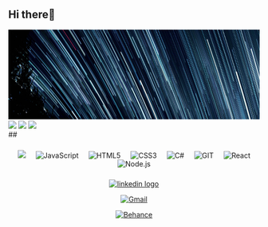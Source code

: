 ## Hi there👋
<div  align="center">

<img  src="img/jeremy-thomas-rMmibFe4czY-unsplash(1).png"  height="180"  alt="streak graph" />

</div>

<div>
 <img src='https://github-readme-stats.vercel.app/api?username=LuizCaid&theme=dark&show_icons=true&hide_border=true&count_private=true'>
 
 <img src='https://github-readme-stats.vercel.app/api/top-langs/?username=LuizCaid&theme=dark&show_icons=true&hide_border=true&layout=compact'>

 <img src='https://github-readme-streak-stats.herokuapp.com/?user=LuizCaid&theme=dark&hide_border=true'>
</div>
##
 
<br  clear="both">

###

<div  align="center">

<img  width="12" />

<img src="https://cdn.jsdelivr.net/gh/devicons/devicon@latest/icons/azuresqldatabase/azuresqldatabase-original.svg" height="30" />
          
  
<img  width="12" />

<img  src="https://cdn.jsdelivr.net/gh/devicons/devicon/icons/javascript/javascript-original.svg"  height="30"  alt="JavaScript" />

<img  width="12" />

<img  src="https://cdn.jsdelivr.net/gh/devicons/devicon/icons/html5/html5-original.svg"  height="30"  alt="HTML5" />

<img  width="12" />

<img  src="https://cdn.jsdelivr.net/gh/devicons/devicon/icons/css3/css3-original.svg"  height="30"  alt="CSS3" />

<img  width="12" />

<img src="https://cdn.jsdelivr.net/gh/devicons/devicon@latest/icons/csharp/csharp-original.svg" height="30" alt="C#" />        

<img  width="12" />

<img  src="https://cdn.jsdelivr.net/gh/devicons/devicon/icons/git/git-original.svg"  height="30"  alt="GIT" />

<img  width="12" />

<img src="https://cdn.jsdelivr.net/gh/devicons/devicon@latest/icons/react/react-original.svg" height="30" alt="React" />          

<img  width="12" />

<img src="https://cdn.jsdelivr.net/gh/devicons/devicon@latest/icons/nodejs/nodejs-original.svg" height="30" alt="Node.js" />
          
</div>

###

<div  align="center">

<a href="www.linkedin.com/in/luiz-caid-56989a26b" target="_blank"><img  src="https://img.shields.io/static/v1?message=LinkedIn&logo=linkedin&label=&color=0077B5&logoColor=white&labelColor=&style=for-the-badge"  height="35"  alt="linkedin logo" /></a>

<a href="https://mail.google.com/mail/u/0/?fs=1&tf=cm&source=mailto&to=proluizcaid@gmail.com" target="_blank" ><img  src="https://img.shields.io/static/v1?message=Gmail&logo=gmail&label=&color=D14836&logoColor=white&labelColor=&style=for-the-badge"  height="35"  alt="Gmail" /></a>

<a href="https://www.behance.net/luizcaid" target="_blank"><img src="https://img.shields.io/badge/-Behance-blue?style=for-the-badge&logo=behance&logoColor=white" height="35" alt="Behance" /></a>

</div>

<br  clear="both">
